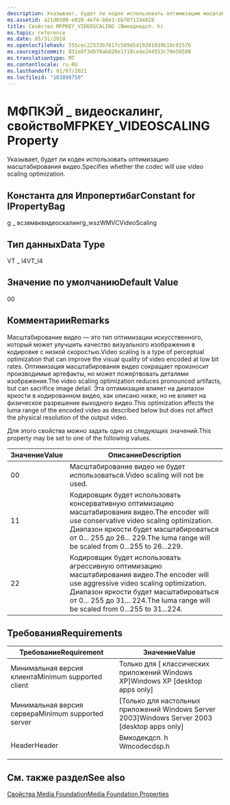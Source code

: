 ```yaml
---
description: Указывает, будет ли кодек использовать оптимизацию масштабирования видео.
ms.assetid: a21d0100-e020-4e74-b8e3-bb7071194828
title: Свойство MFPKEY_VIDEOSCALING (Вмкодекдсп. h)
ms.topic: reference
ms.date: 05/31/2018
ms.openlocfilehash: 555cec22533b7817c509d5419391039b10c92576
ms.sourcegitcommit: 831e8f3db78ab820e1710cede244553c70e50500
ms.translationtype: MT
ms.contentlocale: ru-RU
ms.lasthandoff: 01/07/2021
ms.locfileid: "103898750"
---
```

# <a name="mfpkey_videoscaling-property"></a><span data-ttu-id="940f6-103">МФПКЭЙ \_ видеоскалинг, свойство</span><span class="sxs-lookup"><span data-stu-id="940f6-103">MFPKEY\_VIDEOSCALING Property</span></span>

<span data-ttu-id="940f6-104">Указывает, будет ли кодек использовать оптимизацию масштабирования видео.</span><span class="sxs-lookup"><span data-stu-id="940f6-104">Specifies whether the codec will use video scaling optimization.</span></span>

## <a name="constant-for-ipropertybag"></a><span data-ttu-id="940f6-105">Константа для Ипропертибаг</span><span class="sxs-lookup"><span data-stu-id="940f6-105">Constant for IPropertyBag</span></span>

<span data-ttu-id="940f6-106">g \_ всзвмвквидеоскалинг</span><span class="sxs-lookup"><span data-stu-id="940f6-106">g\_wszWMVCVideoScaling</span></span>

## <a name="data-type"></a><span data-ttu-id="940f6-107">Тип данных</span><span class="sxs-lookup"><span data-stu-id="940f6-107">Data Type</span></span>

<span data-ttu-id="940f6-108">VT \_ I4</span><span class="sxs-lookup"><span data-stu-id="940f6-108">VT\_I4</span></span>

## <a name="default-value"></a><span data-ttu-id="940f6-109">Значение по умолчанию</span><span class="sxs-lookup"><span data-stu-id="940f6-109">Default Value</span></span>

<span data-ttu-id="940f6-110">0</span><span class="sxs-lookup"><span data-stu-id="940f6-110">0</span></span>

## <a name="remarks"></a><span data-ttu-id="940f6-111">Комментарии</span><span class="sxs-lookup"><span data-stu-id="940f6-111">Remarks</span></span>

<span data-ttu-id="940f6-112">Масштабирование видео — это тип оптимизации искусственного, который может улучшить качество визуального изображения в кодировке с низкой скоростью.</span><span class="sxs-lookup"><span data-stu-id="940f6-112">Video scaling is a type of perceptual optimization that can improve the visual quality of video encoded at low bit rates.</span></span> <span data-ttu-id="940f6-113">Оптимизация масштабирования видео сокращает произносит производимые артефакты, но может пожертвовать деталями изображения.</span><span class="sxs-lookup"><span data-stu-id="940f6-113">The video scaling optimization reduces pronounced artifacts, but can sacrifice image detail.</span></span> <span data-ttu-id="940f6-114">Эта оптимизация влияет на диапазон яркости в кодированном видео, как описано ниже, но не влияет на физическое разрешение выходного видео.</span><span class="sxs-lookup"><span data-stu-id="940f6-114">This optimization affects the luma range of the encoded video as described below but does not affect the physical resolution of the output video.</span></span>

<span data-ttu-id="940f6-115">Для этого свойства можно задать одно из следующих значений.</span><span class="sxs-lookup"><span data-stu-id="940f6-115">This property may be set to one of the following values.</span></span>



| <span data-ttu-id="940f6-116">Значение</span><span class="sxs-lookup"><span data-stu-id="940f6-116">Value</span></span> | <span data-ttu-id="940f6-117">Описание</span><span class="sxs-lookup"><span data-stu-id="940f6-117">Description</span></span>                                                                                                           |
|-------|-----------------------------------------------------------------------------------------------------------------------|
| <span data-ttu-id="940f6-118">0</span><span class="sxs-lookup"><span data-stu-id="940f6-118">0</span></span>     | <span data-ttu-id="940f6-119">Масштабирование видео не будет использоваться.</span><span class="sxs-lookup"><span data-stu-id="940f6-119">Video scaling will not be used.</span></span>                                                                                       |
| <span data-ttu-id="940f6-120">1</span><span class="sxs-lookup"><span data-stu-id="940f6-120">1</span></span>     | <span data-ttu-id="940f6-121">Кодировщик будет использовать консервативную оптимизацию масштабирования видео.</span><span class="sxs-lookup"><span data-stu-id="940f6-121">The encoder will use conservative video scaling optimization.</span></span> <span data-ttu-id="940f6-122">Диапазон яркости будет масштабироваться от 0... 255 до 26... 229.</span><span class="sxs-lookup"><span data-stu-id="940f6-122">The luma range will be scaled from 0...255 to 26...229.</span></span> |
| <span data-ttu-id="940f6-123">2</span><span class="sxs-lookup"><span data-stu-id="940f6-123">2</span></span>     | <span data-ttu-id="940f6-124">Кодировщик будет использовать агрессивную оптимизацию масштабирования видео.</span><span class="sxs-lookup"><span data-stu-id="940f6-124">The encoder will use aggressive video scaling optimization.</span></span> <span data-ttu-id="940f6-125">Диапазон яркости будет масштабироваться от 0... 255 до 31... 224.</span><span class="sxs-lookup"><span data-stu-id="940f6-125">The luma range will be scaled from 0...255 to 31...224.</span></span>   |



 

## <a name="requirements"></a><span data-ttu-id="940f6-126">Требования</span><span class="sxs-lookup"><span data-stu-id="940f6-126">Requirements</span></span>



| <span data-ttu-id="940f6-127">Требование</span><span class="sxs-lookup"><span data-stu-id="940f6-127">Requirement</span></span> | <span data-ttu-id="940f6-128">Значение</span><span class="sxs-lookup"><span data-stu-id="940f6-128">Value</span></span> |
|-------------------------------------|-----------------------------------------------------------------------------------------|
| <span data-ttu-id="940f6-129">Минимальная версия клиента</span><span class="sxs-lookup"><span data-stu-id="940f6-129">Minimum supported client</span></span><br/> | <span data-ttu-id="940f6-130">Только для \[ классических приложений Windows XP\]</span><span class="sxs-lookup"><span data-stu-id="940f6-130">Windows XP \[desktop apps only\]</span></span><br/>                                             |
| <span data-ttu-id="940f6-131">Минимальная версия сервера</span><span class="sxs-lookup"><span data-stu-id="940f6-131">Minimum supported server</span></span><br/> | <span data-ttu-id="940f6-132">\[Только для настольных приложений Windows Server 2003\]</span><span class="sxs-lookup"><span data-stu-id="940f6-132">Windows Server 2003 \[desktop apps only\]</span></span><br/>                                    |
| <span data-ttu-id="940f6-133">Header</span><span class="sxs-lookup"><span data-stu-id="940f6-133">Header</span></span><br/>                   | <dl> <span data-ttu-id="940f6-134"><dt>Вмкодекдсп. h</dt></span><span class="sxs-lookup"><span data-stu-id="940f6-134"><dt>Wmcodecdsp.h</dt></span></span> </dl> |



## <a name="see-also"></a><span data-ttu-id="940f6-135">См. также раздел</span><span class="sxs-lookup"><span data-stu-id="940f6-135">See also</span></span>

<dl> <dt>

[<span data-ttu-id="940f6-136">Свойства Media Foundation</span><span class="sxs-lookup"><span data-stu-id="940f6-136">Media Foundation Properties</span></span>](media-foundation-properties.md)
</dt> </dl>

 

 




